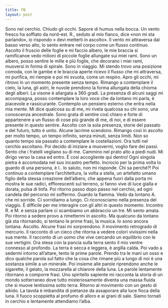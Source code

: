 ```yaml
---
title: FB
layout: post
---
```

Sono nel cerchio. Chiudo gli occhi. Sapore di humus nella bocca. Un vento fresco ha soffiato da nord-est.  R., seduto al mio fianco, dice «non mi sta parlando», io rispondo « devi metterti in ascolto». Il vento mi attraversa dal basso verso alto, lo sento entrare nel corpo come un flusso continuo. Ascolto il fruscio delle foglie e mi faccio albero, le mie braccia si ramificanoe vedo milioni di piccole foglie  allungate sui miei rami. Sono un albero, posso sentire le mille e più foglie, che decorano i miei rami,  muoversi in forma di spirale. Sono in viaggio. Mi stendo trovo una posizione comoda, con le gambe e le  braccia aperte ricevo il flusso che mi attraversa, mi purifica, mi riempie e poi mi svuota, come un respiro.  Apro gli occhi, mi ritrovo in un momento presente senza tempo. Rimango a contemplare il cielo, la luna,  gli astri, le nuvole prendono la forma allungata della chioma degli alberi. La visone è allargata a 360  gradi. La presenza di alcuni saggi mi accompagna, posso contemplare la loro voce che da lontano mi  parla, è piacevole e rassicurante. Contemplo un pensiero esterno che entra nella mia mente. Mi dice qualcosa su di me, mi rivela qualcosa su chi sono, una conoscenza ancestrale. Sono grata di  sentire così chiaro e forte di appartenere a un flusso di cose più grande di me, di noi, e di essere presente in questo sentire. Ascolto con la sola presenza, storie del passato e del futuro, tutto è unito. Alcune lacrime scendono. Rimango così in ascolto per molto tempo, un tempo infinito, senza minuti,  senza limiti. Non so quanto tempo sia passato a contemplare le costellazioni. Ora tutti nel cerchio  ascoltano. Poi decido di iniziare a muovermi, voglio fare dei passi. Sento che i fratelli vegliano su di me. Cammino nel prato alto a piedi nudi. Mi dirigo verso la casa ed entro. È così accogliente qui dentro!  Ogni singola pietra è accomodata nel suo incastro perfetto. Incrocio per la prima volta lo guardo di una  persona, è I.. lo saluto, non mi risponde. Chi sa perché?! Poi continuo a contemplare l’architettura,  la volta a stella, un artefatto umano figlio della stessa creazione dell’albero, che appena fuori dalla porta  mi mostra le sue radici, efflorescenti sul terreno, si fanno vive di luce gialla e dorata, pulsa di linfa. Poi  ritorno passo dopo passo nel cerchio, ad ogni candela del percorso mi soffermo. Guardo la fiamma. Vedo da lontano A. che mi sorride. Ci sorridiamo a lungo. Ci riconosciamo nella presenza del viaggio. È  difficile per me interagire con gli altri in questo momento. Incontro R. e M. e senza parlare ci  scambiamo un abbraccio un tre. Mi sento amata. Poi ritorno a sedere provo a rimettermi in ascolto. Ma  qualcuno da lontano già sta ritornando, si tentano le prime frasi, la musica. Io sono ancora lontana.  Ascolto. Alcune frasi mi sorprendono. Il movimento retrogrado di mercurio. Il racconto di un cieco che  ritorna a vedere colori vivissimi nella sua mente. Il racconto di un uomo che vive cercando un equilibrio  con le sue vertigini. Ora stesa con la pancia sulla terra sento il mio ventre connesso al profondo. La terra  è secca e leggera, è argilla calda. Poi vado a sedermi intorno all’altare, tento le prime parole. Prendo tra le mani un osso e dico qualche parola sul fatto che la cosa che rimane più a lungo di noi è una sostanza  simile a un minerale. Poi insieme alle parole riprendono anche le sigarette, il gelato, la mozzarella al  chiarore della luna. Le parole lentamente ritornano a comporre frasi. Uno spiritello sapiente mi racconta  la storia di un mondo sotterraneo dove tutto misteriosamente diventa una massa fluida che si muove  lentissima sotto terra. Ritorno al movimento con un gesto di aikido. La tavola è imbandita di pietanze da 
assaporare alla luce fioca della luna. Il fuoco scoppietta al profumo di alloro e ai grani di sale. Siamo  tornati in cerchio e lentamente attendiamo l’alba. 
